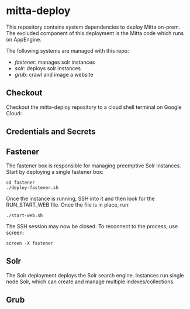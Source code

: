 # mitta-deploy
This repository contains system dependencies to deploy Mitta on-prem. The excluded component of this deployment is the Mitta code which runs on AppEngine.

The following systems are managed with this repo:

- *fastener*: manages solr instances
- *solr*: deploys solr instances
- *grub*: crawl and image a website

## Checkout
Checkout the mitta-deploy repository to a cloud shell terminal on Google Cloud:

## Credentials and Secrets


## Fastener
The fastener box is responsible for managing preemptive Solr instances. Start by deploying a single fastener box:

```
cd fastener
./deploy-fastener.sh
```

Once the instance is running, SSH into it and then look for the RUN_START_WEB file. Once the file is in place, run:

```
./start-web.sh
```

The SSH session may now be closed. To reconnect to the process, use screen:

```
screen -X fastener
```

## Solr
The Solr deployment deploys the Solr search engine. Instances run single node Solr, which can create and manage multiple indexes/collections.

## Grub
